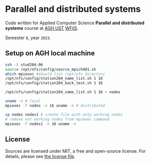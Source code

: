 # Parallel and distributed systems

Code written for Applied Computer Science **Parallel and distributed systems** course at [AGH UST](https://www.agh.edu.pl/en) [WFiIS](https://www.fis.agh.edu.pl/en/).

Semester `8`, year `2023`.

## Setup on AGH local machine

```sh
ssh -X stud204-06
source /opt/nfs/config/source_mpich401.sh
which mpiexec #should list /opt/nfs directory
/opt/nfs/config/station204_name_list.sh 1 16
/opt/nfs/config/station204_back_test.sh 1 16

/opt/nfs/config/station204_name_list.sh 1 16 > nodes

uname -n # local
mpiexec -f nodes -n 16 uname -n # distributed

cp nodes nodes1 # create file with only working nodes
# remove not working nodes from mpiexec command
mpiexec -f nodes1 -n 16 uname -n
```

## License

Sources are licensed under MIT, a free and open-source license. For details, please see [the license file](LICENSE.md).
